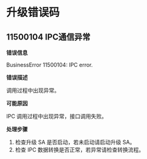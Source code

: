 # 升级错误码

## 11500104 IPC通信异常

**错误信息**

BusinessError 11500104: IPC error.

**错误描述**

调用过程中出现异常。

**可能原因**

IPC 调用过程中出现异常，接口调用失败。

**处理步骤**

1. 检查升级 SA 是否启动，若未启动请启动升级 SA。
2. 检查 IPC 数据转换是否正常，若异常请检查转换流程。